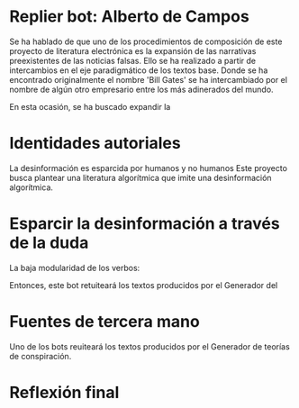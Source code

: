 # Replier bot: Alberto de Campos

Se ha hablado de que uno de los procedimientos de composición de este proyecto de literatura electrónica es la expansión de las narrativas preexistentes de las noticias falsas. Ello se ha realizado a partir de intercambios en el eje paradigmático de los textos base. Donde se ha encontrado originalmente el nombre 'Bill Gates' se ha intercambiado por el nombre de algún otro empresario entre los más adinerados del mundo.

En esta ocasión, se ha buscado expandir la

# Identidades autoriales

La desinformación es esparcida por humanos y no humanos
Este proyecto busca plantear una literatura algorítmica que imite una desinformación algorítmica.

# Esparcir la desinformación a través de la duda 

La baja modularidad de los verbos: 

Entonces, este bot retuiteará los textos producidos por el Generador del 

# Fuentes de tercera mano 

Uno de los bots reuiteará los textos producidos por el Generador de teorías de conspiración.

# Reflexión final

